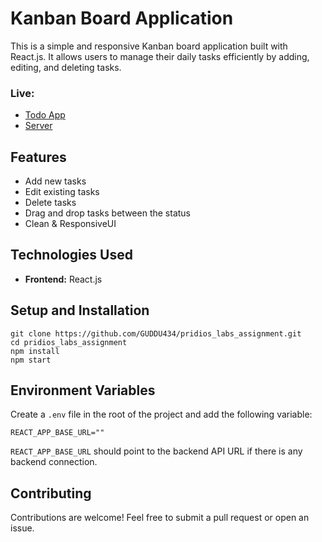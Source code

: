 # Kanban Board Application
This is a simple and responsive Kanban board application built with React.js. It allows users to manage their daily tasks efficiently by adding, editing, and deleting tasks.

### Live:
- [Todo App]()
- [Server]()


## Features

- Add new tasks  
- Edit existing tasks  
- Delete tasks  
- Drag and drop tasks between the status
- Clean & ResponsiveUI

## Technologies Used
- **Frontend:** React.js

## Setup and Installation

```
git clone https://github.com/GUDDU434/pridios_labs_assignment.git
cd pridios_labs_assignment
npm install
npm start

```
## Environment Variables

Create a `.env` file in the root of the project and add the following variable:

```
REACT_APP_BASE_URL=""
```

`REACT_APP_BASE_URL` should point to the backend API URL if there is any backend connection.

## Contributing

Contributions are welcome! Feel free to submit a pull request or open an issue. 
